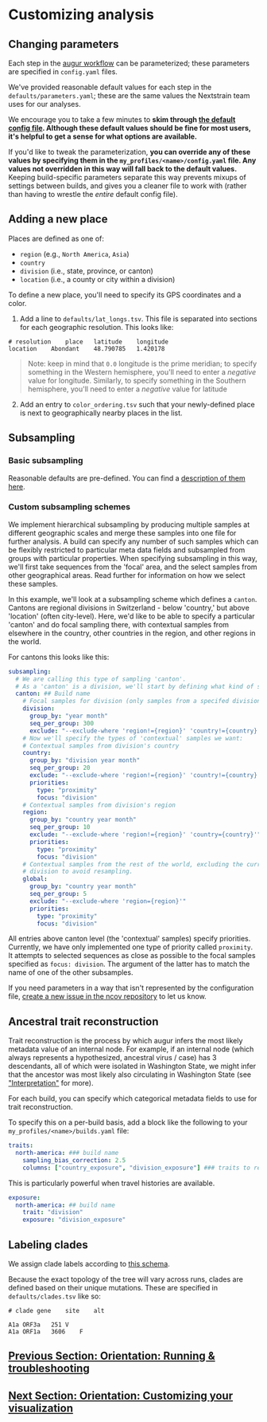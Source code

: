 # Customizing analysis  

## Changing parameters  
Each step in the [augur workflow](orientation-workflow.md) can be parameterized; these parameters are specified in `config.yaml` files.  

We've provided reasonable default values for each step in the `defaults/parameters.yaml`; these are the same values the Nextstrain team uses for our analyses.

We encourage you to take a few minutes to **skim through [the default config file](defaults/parameters.yaml). Although these default values should be fine for most users, it's helpful to get a sense for what options are available.**  

If you'd like to tweak the parameterization, **you can override any of these values by specifying them in the `my_profiles/<name>/config.yaml` file. Any values not overridden in this way will fall back to the default values.**
Keeping build-specific parameters separate this way prevents mixups of settings between builds, and gives you a cleaner file to work with (rather than having to wrestle the _entire_ default config file).

## Adding a new place    

Places are defined as one of:  
- `region` (e.g., `North America`, `Asia`)  
- `country`  
- `division` (i.e., state, province, or canton)  
- `location` (i.e., a county or city within a division)  

To define a new place, you'll need to specify its GPS coordinates and a color.  

1. Add a line to `defaults/lat_longs.tsv`. This file is separated into sections for each geographic resolution. This looks like:  
```
# resolution	place	latitude	longitude
location	Abondant	48.790785	1.420178
```

>Note: keep in mind that `0.0` longitude is the prime meridian; to specify something in the Western hemisphere, you'll need to enter a _negative_ value for longitude. Similarly, to specify something in the Southern hemisphere, you'll need to enter a _negative_ value for latitude

2. Add an entry to `color_ordering.tsv` such that your newly-defined place is next to geographically nearby places in the list.  


## Subsampling  

### Basic subsampling  
Reasonable defaults are pre-defined. You can find a [description of them here](running.md).

### Custom subsampling schemes
We implement hierarchical subsampling by producing multiple samples at different geographic scales and merge these samples into one file for further analysis.
A build can specify any number of such samples which can be flexibly restricted to particular meta data fields and subsampled from groups with particular properties.
When specifying subsampling in this way, we'll first take sequences from the 'focal' area, and the select samples from other geographical areas.
Read further for information on how we select these samples.

In this example, we'll look at a subsampling scheme which defines a `canton`.
Cantons are regional divisions in Switzerland - below 'country,' but above 'location' (often city-level).
Here, we'd like to be able to specify a particular 'canton' and do focal sampling there, with contextual samples from elsewhere in the country, other countries in the region, and other regions in the world.

For cantons this looks like this:
```yaml
subsampling:
  # We are calling this type of sampling 'canton'.
  # As a 'canton' is a division, we'll start by defining what kind of sampling we want at the 'division' level, for whatever canton we specify
  canton: ## Build name
    # Focal samples for division (only samples from a specifed division with 300 seqs per month)
    division:
      group_by: "year month"
      seq_per_group: 300
      exclude: "--exclude-where 'region!={region}' 'country!={country}' 'division!={division}'"
    # Now we'll specify the types of 'contextual' samples we want:
    # Contextual samples from division's country
    country:
      group_by: "division year month"
      seq_per_group: 20
      exclude: "--exclude-where 'region!={region}' 'country!={country}' 'division={division}'"
      priorities:
        type: "proximity"
        focus: "division"
    # Contextual samples from division's region
    region:
      group_by: "country year month"
      seq_per_group: 10
      exclude: "--exclude-where 'region!={region}' 'country={country}'"
      priorities:
        type: "proximity"
        focus: "division"
    # Contextual samples from the rest of the world, excluding the current
    # division to avoid resampling.
    global:
      group_by: "country year month"
      seq_per_group: 5
      exclude: "--exclude-where 'region={region}'"
      priorities:
        type: "proximity"
        focus: "division"
```
All entries above canton level (the 'contextual' samples) specify priorities.
Currently, we have only implemented one type of priority called `proximity`.
It attempts to selected sequences as close as possible to the focal samples
specified as `focus: division`.
The argument of the latter has to match the name of one of the other subsamples.

If you need parameters in a way that isn't represented by the configuration file, [create a new issue in the ncov repository](https://github.com/nextstrain/ncov/issues/new) to let us know.


## Ancestral trait reconstruction  

Trait reconstruction is the process by which augur infers the most likely metadata value of an internal node. For example, if an internal node (which always represents a hypothesized, ancestral virus / case) has 3 descendants, all of which were isolated in Washington State, we might infer that the ancestor was most likely also circulating in Washington State (see ["Interpretation"](interpretation.md) for more).

For each build, you can specify which categorical metadata fields to use for trait reconstruction.

<!-- TODO: can someone please check this section for me? the existing docs were unclear to me -->
To specify this on a per-build basis, add a block like the following to your `my_profiles/<name>/builds.yaml` file:
```yaml
traits:
  north-america: ### build name  
    sampling_bias_correction: 2.5
    columns: ["country_exposure", "division_exposure"] ### traits to reconstruct; must match column names in metadata.tsv
```

This is particularly powerful when travel histories are available.

```yaml
exposure:
  north-america: ## build name  
    trait: "division"
    exposure: "division_exposure"
```

## Labeling clades  

We assign clade labels according to [this schema](naming_clades.md).  

Because the exact topology of the tree will vary across runs, clades are defined based on their unique mutations.
These are specified in `defaults/clades.tsv` like so:

```tsv
# clade	gene	site	alt

A1a	ORF3a	251	V
A1a	ORF1a	3606	F
```  

## [Previous Section: Orientation: Running & troubleshooting](running.md)
## [Next Section: Orientation: Customizing your visualization](customizing-visualization.md)
